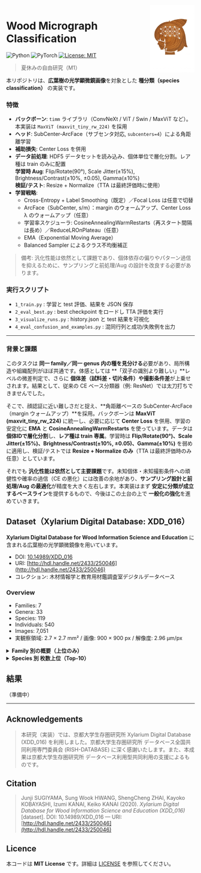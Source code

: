 <img src="results/WOODLOGO.png" alt="logo" width="120" align="right">

# Wood Micrograph Classification

<p>
  <img alt="Python" src="https://img.shields.io/badge/python-3.13-blue.svg">
  <img alt="PyTorch" src="https://img.shields.io/badge/PyTorch-2.6-orange.svg">
  <a href="LICENSE">
    <img alt="License: MIT" src="https://img.shields.io/badge/License-MIT-green.svg">
  </a>
</p>

> 夏休みの自由研究（M1）

本リポジトリは、**広葉樹の光学顕微鏡画像**を対象とした **種分類（species classification）** の実装です。

### 特徴

* **バックボーン**: `timm` ライブラリ（ConvNeXt / ViT / Swin / MaxViT など）。本実装は `MaxViT (maxvit_tiny_rw_224)` を採用
* **ヘッド**: SubCenter-ArcFace（サブセンタ対応, `subcenters=4`）による角距離学習
* **補助損失**: Center Loss を併用
* **データ前処理**: HDF5 データセットを読み込み、個体単位で層化分割。レア種は train のみに配置  
  **学習時 Aug**: Flip/Rotate(90°), Scale Jitter(±15%), Brightness/Contrast(±10%, ±0.05), Gamma(±10%)  
  **検証/テスト**: Resize + Normalize（TTA は最終評価時に使用）
* **学習戦略**:
  * Cross-Entropy + Label Smoothing（既定）／Focal Loss は任意で切替
  * ArcFace（SubCenter, s/m）：margin のウォームアップ、Center Loss λ のウォームアップ（任意）
  * 学習率スケジューラ: CosineAnnealingWarmRestarts（再スタート間隔は長め）／ReduceLROnPlateau（任意）
  * EMA（Exponential Moving Average）
  * Balanced Sampler によるクラス不均衡補正

> 備考: 汎化性能は依然として課題であり、個体依存の偏りやパターン過信を抑えるために、サンプリングと前処理/Aug の設計を改良する必要があります。

### 実行スクリプト

* `1_train.py` : 学習と test 評価、結果を JSON 保存
* `2_eval_best.py` : best checkpoint をロードし TTA 評価を実行
* `3_visualize_runs.py` : history.json と test 結果を可視化
* `4_eval_confusion_and_examples.py` : 混同行列と成功/失敗例を出力

---

### 背景と課題

このタスクは **同一 family／同一 genus 内の種を見分ける**必要があり、局所構造や組織配列がほぼ共通です。体感としては **「双子の識別より難しい」**レベルの微差判定で、さらに **個体差（試料差・切片条件）や撮影条件差**が上乗せされます。結果として、従来の CE ベース分類器（例: ResNet）では太刀打ちできませんでした。

そこで、顔認証に近い難しさだと捉え、**角距離ベースの SubCenter-ArcFace（margin ウォームアップ）**を採用。バックボーンは **MaxViT (maxvit_tiny_rw_224)** に統一し、必要に応じて **Center Loss** を併用、学習の安定化に **EMA** と **CosineAnnealingWarmRestarts** を使っています。データは **個体IDで層化分割**し、**レア種は train 専属**。学習時は **Flip/Rotate(90°)、Scale Jitter(±15%)、Brightness/Contrast(±10%, ±0.05)、Gamma(±10%)** を弱めに適用し、検証/テストでは **Resize + Normalize のみ**（TTA は最終評価時のみ任意）としています。

それでも **汎化性能は依然として主要課題**です。未知個体・未知撮影条件への頑健性や確率の過信（CE の悪化）には改善の余地があり、**サンプリング設計と前処理/Aug の最適化**が精度を大きく左右します。本実装はまず **安定に分類が成立するベースライン**を提供するもので、今後はこの土台の上で **一般化の強化**を進めていきます。


## Dataset（Xylarium Digital Database: XDD\_016）

**Xylarium Digital Database for Wood Information Science and Education** に含まれる広葉樹の光学顕微鏡像を用いています。

* DOI: [10.14989/XDD\_016](https://doi.org/10.14989/XDD_016)
* URI: [http://hdl.handle.net/2433/250046](http://hdl.handle.net/2433/250046)
* コレクション: 木材情報学と教育用材鑑調査室デジタルデータベース

### Overview

* Families: 7
* Genera: 33
* Species: 119
* Individuals: 540
* Images: 7,051
* 実観察領域: 2.7 × 2.7 mm² / 画像: 900 × 900 px / 解像度: 2.96 µm/px

<details>
<summary><b>Family 別の概要（上位のみ）</b></summary>

| family       | n\_species | images |
| ------------ | ---------- | ------ |
| Fagaceae     | 18         | 2446   |
| Lauraceae    | 39         | 1658   |
| Magnoliaceae | 18         | 926    |
| Betulaceae   | 19         | 817    |
| Sapindaceae  | 18         | 444    |
| Ulmaceae     | 4          | 443    |
| Cannabaceae  | 3          | 317    |

</details>

<details>
<summary><b>Species 別 枚数上位（Top-10）</b></summary>

| species                | images |
| ---------------------- | ------ |
| Quercus\_crispula      | 266    |
| Fagus\_crenata         | 225    |
| Cinnamomum\_camphora   | 221    |
| Machilus\_thunbergii   | 210    |
| Quercus\_salicina      | 188    |
| Fagus\_japonica        | 180    |
| Litsea\_coreana        | 180    |
| Castanea\_crenata      | 177    |
| Quercus\_myrsinifolia  | 168    |
| Cinnamomum\_yabunikkei | 158    |

</details>

## 結果

（準備中）

---

## Acknowledgements

> 本研究（実装）では、京都大学生存圏研究所 Xylarium Digital Database (XDD\_016) を利用しました。京都大学生存圏研究所 データベース全国共同利用専門委員会 (RISH-DATABASE) に深く感謝いたします。また、本成果は京都大学生存圏研究所 データベース利用型共同利用の支援によるものです。

## Citation

> Junji SUGIYAMA, Sung Wook HWANG, ShengCheng ZHAI, Kayoko KOBAYASHI, Izumi KANAI, Keiko KANAI (2020).
> *Xylarium Digital Database for Wood Information Science and Education (XDD\_016)* \[dataset].
> DOI: 10.14989/XDD\_016 — URI: [http://hdl.handle.net/2433/250046](http://hdl.handle.net/2433/250046)

## Licence

本コードは **MIT License** です。詳細は [LICENSE](LICENSE) を参照してください。